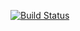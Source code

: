 [![Build Status](https://travis-ci.org/projx-io/genesis.svg)](https://travis-ci.org/projx-io/genesis)

